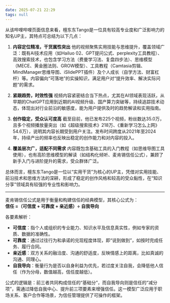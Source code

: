 ```yaml
---
date: 2025-07-21 22:29
tags: null
---
```


从该哔哩哔哩页面信息来看，檀东东Tango是一位具有较高专业度和广泛影响力的知名UP主，其特点可总结为以下几点：

1. **内容定位精准，干货属性突出**
   他的视频聚焦实用技能与思维提升，覆盖领域广泛：既有AI技术应用（如Hailuo 02、GPT提问公式、perplexity工具教程）、高效搜索技术，也包含学习方法（费曼学习法、复盘四步法）、思维模型（MECE、黄金圈法则、GROW模型）、工具教程（Camtasia剪辑、MindManager思维导图、iSlidePPT插件）及个人成长（自学方法、财富杠杆）等。内容偏向“可落地”的实操知识，满足用户对“提升效率、解决实际问题”的需求。

2. **紧跟趋势，时效性强**
   视频内容紧密结合当下热点，尤其在AI领域表现活跃，从早期的ChatGPT应用到近期的AI视频升级、国产算力突破等，持续追踪技术动态，体现出对行业前沿的敏感度，能为用户提供及时的趋势解读和实用指南。

3. **创作稳定，受众认可度高**
   截至目前，他已发布225个视频，粉丝数达35.0万，且多个视频播放量突出（如《超级搜索技术》218万、《重新学习怎么上网》54.6万），说明其内容长期受到用户关注。发布时间跨度从2021年至2024年，持续产出的频率也反映出稳定的创作能力和对内容的投入。

4. **覆盖层次广，适配不同需求**
   内容既包含基础工具的入门教程（如思维导图工具使用），也有高阶思维模型的解读（如结构化倾听、麦肯锡信任公式），兼顾了新手入门与进阶提升的需求，受众群体广泛。

总体而言，檀东东Tango是一位以“实用干货”为核心的UP主，凭借对实用技能、前沿技术和思维方法的深耕，形成了稳定的创作风格和较高的受众黏性，在“知识分享”领域具有较强的专业性和影响力。

---
麦肯锡信任公式是用于衡量和构建信任的经典模型，其核心公式为：  
**信任 =（可信度 + 可靠度 + 亲近感）÷ 自我导向**  

各要素解析：  
- **可信度**：指个人或组织的专业能力、知识水平及信息真实性，例如专家的资质、数据的准确性。  
- **可靠度**：通过过往行为和承诺的兑现程度体现，即“说到做到”，如按时完成任务、履行合同。  
- **亲近感**：双方关系的融洽度、沟通的舒适度，反映情感上的距离，比如真诚的沟通、同理心。  
- **自我导向**：衡量行为是否以自身利益为优先，若过度关注自我，会降低他人信任（作为分母，数值越高，信任度越低）。  

公式的逻辑是：前三者共同构成信任的“基础分”，而自我导向则是信任的“减分项”，需通过降低自我中心、提升前三项要素来增强信任。这一模型广泛应用于职场关系、客户合作等场景，为信任管理提供了可操作的框架。